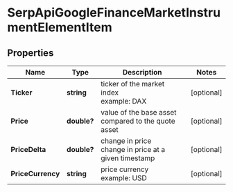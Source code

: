 # SerpApiGoogleFinanceMarketInstrumentElementItem


## Properties

| Name | Type | Description | Notes |
|------------ | ------------- | ------------- | -------------|
**Ticker** | **string** | ticker of the market index<br>example: DAX |[optional]|
**Price** | **double?** | value of the base asset compared to the quote asset |[optional]|
**PriceDelta** | **double?** | change in price<br>change in price at a given timestamp |[optional]|
**PriceCurrency** | **string** | price currency<br>example: USD |[optional]|